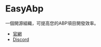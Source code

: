 # EasyAbp

一個開源組織，可提高您的ABP項目開發效率。

* [官網](https://easyabp.io/)
* [Discord](https://discord.gg/xyg8TrRa27)
